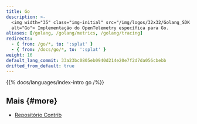 ```yaml
---
title: Go
description: >-
  <img width="35" class="img-initial" src="/img/logos/32x32/Golang_SDK.svg"
  alt="Go"> Implementação do OpenTelemetry específica para Go.
aliases: [/golang, /golang/metrics, /golang/tracing]
redirects:
  - { from: /go/*, to: ':splat' }
  - { from: /docs/go/*, to: ':splat' }
weight: 16
default_lang_commit: 33a23bc0805eb0940d214e20e7f2d7da056cbebb
drifted_from_default: true
---
```


{{% docs/languages/index-intro go /%}}

## Mais {#more}

- [Repositório Contrib](https://github.com/open-telemetry/opentelemetry-go-contrib)
